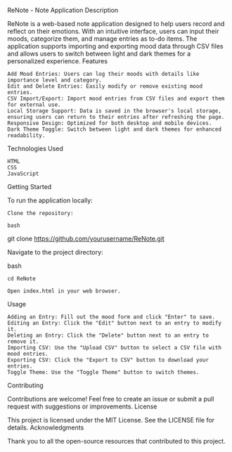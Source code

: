 ReNote - Note Application
Description

ReNote is a web-based note application designed to help users record and reflect on their emotions. With an intuitive interface, users can input their moods, categorize them, and manage entries as to-do items. The application supports importing and exporting mood data through CSV files and allows users to switch between light and dark themes for a personalized experience.
Features

    Add Mood Entries: Users can log their moods with details like importance level and category.
    Edit and Delete Entries: Easily modify or remove existing mood entries.
    CSV Import/Export: Import mood entries from CSV files and export them for external use.
    Local Storage Support: Data is saved in the browser's local storage, ensuring users can return to their entries after refreshing the page.
    Responsive Design: Optimized for both desktop and mobile devices.
    Dark Theme Toggle: Switch between light and dark themes for enhanced readability.

Technologies Used

    HTML
    CSS
    JavaScript

Getting Started

To run the application locally:

    Clone the repository:

    bash

git clone https://github.com/yourusername/ReNote.git

Navigate to the project directory:

bash

    cd ReNote

    Open index.html in your web browser.

Usage

    Adding an Entry: Fill out the mood form and click "Enter" to save.
    Editing an Entry: Click the "Edit" button next to an entry to modify it.
    Deleting an Entry: Click the "Delete" button next to an entry to remove it.
    Importing CSV: Use the "Upload CSV" button to select a CSV file with mood entries.
    Exporting CSV: Click the "Export to CSV" button to download your entries.
    Toggle Theme: Use the "Toggle Theme" button to switch themes.

Contributing

Contributions are welcome! Feel free to create an issue or submit a pull request with suggestions or improvements.
License

This project is licensed under the MIT License. See the LICENSE file for details.
Acknowledgments

Thank you to all the open-source resources that contributed to this project.